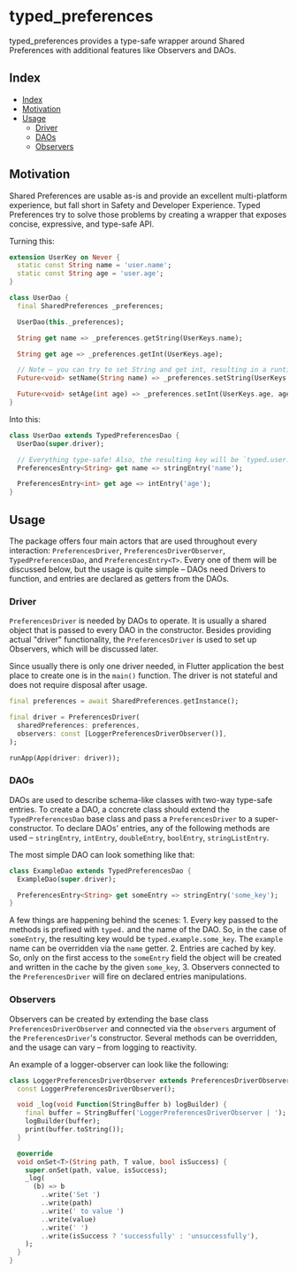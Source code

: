 # typed_preferences 

typed_preferences provides a type-safe wrapper around Shared Preferences with additional features like Observers and DAOs.

## Index

- [Index](#index)
- [Motivation](#motivation)
- [Usage](#usage)
    - [Driver](#driver)
    - [DAOs](#daos)
    - [Observers](#observers)

## Motivation

Shared Preferences are usable as-is and provide an excellent multi-platform experience, but fall short in Safety and Developer Experience. Typed Preferences try to solve those problems by creating a wrapper that exposes concise, expressive, and type-safe API.

Turning this:

```dart
extension UserKey on Never {
  static const String name = 'user.name';
  static const String age = 'user.age';
}

class UserDao {
  final SharedPreferences _preferences;

  UserDao(this._preferences);

  String get name => _preferences.getString(UserKeys.name);

  String get age => _preferences.getInt(UserKeys.age);

  // Note – you can try to set String and get int, resulting in a runtime type error
  Future<void> setName(String name) => _preferences.setString(UserKeys.name, name);

  Future<void> setAge(int age) => _preferences.setInt(UserKeys.age, age);
}
```

Into this:

```dart
class UserDao extends TypedPreferencesDao {
  UserDao(super.driver);

  // Everything type-safe! Also, the resulting key will be `typed.user.name`
  PreferencesEntry<String> get name => stringEntry('name');

  PreferencesEntry<int> get age => intEntry('age');
}
```

## Usage

The package offers four main actors that are used throughout every interaction: `PreferencesDriver`, `PreferencesDriverObserver`, `TypedPreferencesDao`, and `PreferencesEntry<T>`. Every one of them will be discussed below, but the usage is quite simple – DAOs need Drivers to function, and entries are declared as getters from the DAOs.

### Driver

`PreferencesDriver` is needed by DAOs to operate. It is usually a shared object that is passed to every DAO in the constructor. Besides providing actual "driver" functionality, the `PreferencesDriver` is used to set up Observers, which will be discussed later. 

Since usually there is only one driver needed, in Flutter application the best place to create one is in the `main()` function. The driver is not stateful and does not require disposal after usage.

```dart
final preferences = await SharedPreferences.getInstance();

final driver = PreferencesDriver(
  sharedPreferences: preferences,
  observers: const [LoggerPreferencesDriverObserver()],
);

runApp(App(driver: driver));
```

### DAOs

DAOs are used to describe schema-like classes with two-way type-safe entries. To create a DAO, a concrete class should extend the `TypedPreferencesDao` base class and pass a `PreferencesDriver` to a super-constructor. To declare DAOs' entries, any of the following methods are used – `stringEntry`, `intEntry`, `doubleEntry`, `boolEntry`, `stringListEntry`.

The most simple DAO can look something like that: 

```dart
class ExampleDao extends TypedPreferencesDao {
  ExampleDao(super.driver);

  PreferencesEntry<String> get someEntry => stringEntry('some_key');
}
```

A few things are happening behind the scenes:
    1. Every key passed to the methods is prefixed with `typed.` and the name of the DAO. So, in the case of `someEntry`, the resulting key would be `typed.example.some_key`. The `example` name can be overridden via the `name` getter.
    2. Entries are cached by key. So, only on the first access to the `someEntry` field the object will be created and written in the cache by the given `some_key`,
    3. Observers connected to the `PreferencesDriver` will fire on declared entries manipulations.

### Observers

Observers can be created by extending the base class `PreferencesDriverObserver` and connected via the `observers` argument of the `PreferencesDriver`'s constructor. Several methods can be overridden, and the usage can vary – from logging to reactivity.

An example of a logger-observer can look like the following: 

```dart
class LoggerPreferencesDriverObserver extends PreferencesDriverObserver {
  const LoggerPreferencesDriverObserver();

  void _log(void Function(StringBuffer b) logBuilder) {
    final buffer = StringBuffer('LoggerPreferencesDriverObserver | ');
    logBuilder(buffer);
    print(buffer.toString());
  }

  @override
  void onSet<T>(String path, T value, bool isSuccess) {
    super.onSet(path, value, isSuccess);
    _log(
      (b) => b
        ..write('Set ')
        ..write(path)
        ..write(' to value ')
        ..write(value)
        ..write(' ')
        ..write(isSuccess ? 'successfully' : 'unsuccessfully'),
    );
  }
}
```